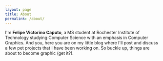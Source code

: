 ```yaml
---
layout: page
title: About
permalink: /about/
---
```


I'm <b>Felipe Victorino Caputo</b>, a MS student at Rochester Institute of Technology studying Computer Science with an emphasis in Computer Graphics. And you, here you are on my little blog where I'll post and discuss a few pet projects that I have been working on. So buckle up, things are about to become graphic (get it?).